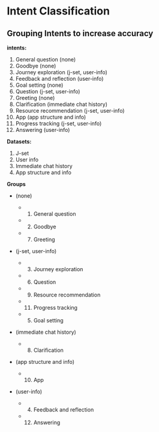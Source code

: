 # Intent Classification

## Grouping Intents to increase accuracy
**intents:**
1. General question (none)
2. Goodbye (none)
3. Journey exploration (j-set, user-info)
4. Feedback and reflection (user-info)
5. Goal setting (none)
6. Question (j-set, user-info)
7. Greeting (none)
8. Clarification (immediate chat history)
9. Resource recommendation (j-set, user-info)
10. App (app structure and info)
11. Progress tracking (j-set, user-info)
12. Answering (user-info)

**Datasets:**
1. J-set
2. User info
3. Immediate chat history
4. App structure and info

**Groups**
- (none)
  - 1. General question
  - 2. Goodbye
  - 7. Greeting

- (j-set, user-info)
  - 3. Journey exploration
  - 6. Question
  - 9. Resource recommendation
  - 11. Progress tracking
  - 5. Goal setting

- (immediate chat history)
  - 8. Clarification

- (app structure and info)
  - 10. App

- (user-info)
  - 4. Feedback and reflection
  - 12. Answering


